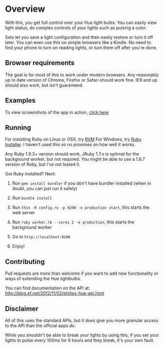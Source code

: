 Overview
===
With this, you get full control over your Hue light bulbs. You can easily view light status, do complex controls of your lights such as pulsing a color.

Sets let you save a light configuration and then easily restore or turn it off later. You can even use this on simple browsers like a Kindle. No need to find your phone to turn on reading lights, or turn them off after you're done.

Browser requirements
-
The goal is for most of this to work under modern browsers. Any reasonably up to date version of Chrome, Firefox or Safari should work fine. IE9 and up should also work, but isn't guaranteed.

Examples
-

To view screenshots of the app in action, [click here](https://github.com/zanker/hue-controller/blob/master/examples)

Running
-
For installing Ruby on Linux or OSX, try [RVM](https://rvm.io/)
For Windows, try [Ruby Installer](http://rubyinstaller.org/). I haven't used this so no promises on how well it works.

Any Ruby 1.9.3+ version should work, JRuby 1.7.x is optimal for the background worker, but not required. You might be able to use a 1.8.7 version of Ruby, but I've not tested it.

Got Ruby installed? Next:

1) Run `gem install bundler` if you don't have bundler installed (when in doubt, you can just run it safely)

2) Run `bundle install`

3) Run `thin -R config.ru -p 9200 -e production start`, this starts the web server

4) Run `ruby worker.rb --cores 2 -e production`, this starts the background worker

5) Go to `http://localhost:9200`

6) Enjoy!

Contributing
-
Pull requests are more than welcome if you want to add new functionality or ways of extending the Hue lightbulbs.

You can find documentation on the API at: http://blog.ef.net/2012/11/02/philips-hue-api.html

Disclaimer
-
All of this uses the standard APIs, but it does give you more granular access to the API than the official apps do.

While you shouldn't be able to break your lights by using this, if you set your lights to pulse every 100ms for 6 hours and they break, it's your own fault.